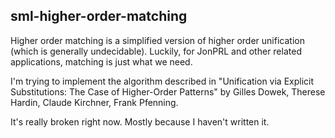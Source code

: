 ## sml-higher-order-matching

Higher order matching is a simplified version of higher order
unification (which is generally undecidable). Luckily, for JonPRL and
other related applications, matching is just what we need.

I'm trying to implement the algorithm described in "Unification via
Explicit Substitutions: The Case of Higher-Order Patterns" by Gilles
Dowek, Therese Hardin, Claude Kirchner, Frank Pfenning.

It's really broken right now. Mostly because I haven't written it.
